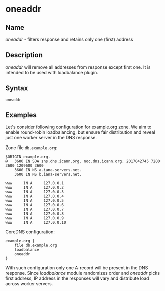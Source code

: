 # oneaddr

## Name

*oneaddr* - filters response and retains only one (first) address

## Description

*oneaddr* will remove all addresses from response except first one.
It is intended to be used with loadbalance plugin.

## Syntax

~~~
oneaddr
~~~

## Examples

Let's consider following configuration for example.org zone. We aim to enable
round-robin loadbalancing, but ensure fair distribution and reveal just one
worker server in the DNS response.

Zone file `db.example.org`:

~~~
$ORIGIN example.org.
@	3600 IN	SOA sns.dns.icann.org. noc.dns.icann.org. 2017042745 7200 3600 1209600 3600
	3600 IN NS a.iana-servers.net.
	3600 IN NS b.iana-servers.net.

www     IN A     127.0.0.1
www     IN A     127.0.0.2
www     IN A     127.0.0.3
www     IN A     127.0.0.4
www     IN A     127.0.0.5
www     IN A     127.0.0.6
www     IN A     127.0.0.7
www     IN A     127.0.0.8
www     IN A     127.0.0.9
www     IN A     127.0.0.10
~~~

CoreDNS configuration:

~~~ corefile
example.org {
	file db.example.org
	loadbalance
	oneaddr
}
~~~

With such configuration only one A-record will be present in the DNS response.
Since *loadbalance* module randomizes order and *oneaddr* picks first address,
IP address in the responses will vary and distribute load across worker servers.

